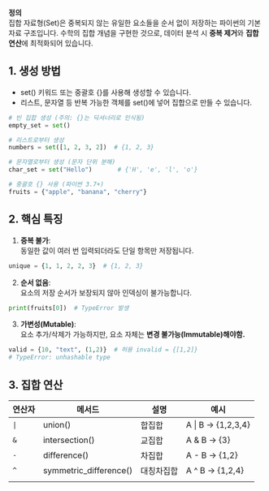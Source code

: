 **정의**  
집합 자료형(Set)은 중복되지 않는 유일한 요소들을 순서 없이 저장하는 파이썬의 기본 자료 구조입니다. 
수학의 집합 개념을 구현한 것으로, 데이터 분석 시 **중복 제거**와 **집합 연산**에 최적화되어 있습니다.

## 1. 생성 방법
- set() 키워드 또는 중괄호 {}를 사용해 생성할 수 있습니다.
- 리스트, 문자열 등 반복 가능한 객체를 set()에 넣어 집합으로 만들 수 있습니다.
```python
# 빈 집합 생성 (주의: {}는 딕셔너리로 인식됨)
empty_set = set()

# 리스트로부터 생성
numbers = set([1, 2, 3, 2])  # {1, 2, 3}

# 문자열로부터 생성 (문자 단위 분해)
char_set = set("Hello")       # {'H', 'e', 'l', 'o'}

# 중괄호 {} 사용 (파이썬 3.7+)
fruits = {"apple", "banana", "cherry"}
```
## 2. 핵심 특징

1. **중복 불가**:  
    동일한 값이 여러 번 입력되더라도 단일 항목만 저장됩니다.
```python
unique = {1, 1, 2, 2, 3}  # {1, 2, 3}
```
2. **순서 없음**:  
    요소의 저장 순서가 보장되지 않아 인덱싱이 불가능합니다.
```python
print(fruits[0])  # TypeError 발생
```
3. **가변성(Mutable)**:  
    요소 추가/삭제가 가능하지만, 요소 자체는 **변경 불가능(Immutable)해야함.**
```python
valid = {10, "text", (1,2)}  # 허용 invalid = {[1,2]}           
# TypeError: unhashable type
```
## 3. 집합 연산
| 연산자  | 메서드                    | 설명    | 예시                 |
| ---- | ---------------------- | ----- | ------------------ |
| `\|` | union()                | 합집합   | A \| B → {1,2,3,4} |
| `&`  | intersection()         | 교집합   | A & B → {3}        |
| `-`  | difference()           | 차집합   | A - B → {1,2}      |
| `^`  | symmetric_difference() | 대칭차집합 | A ^ B → {1,2,4}    |
|      |                        |       |                    |
